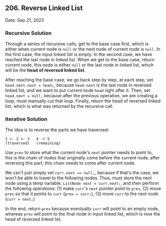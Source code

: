 ## 206. Reverse Linked List
Date: Sep 21, 2023

### Recursive Solution
Through a series of recursive calls, get to the base case first,
which is either when current node is `null` or the next node of current node is `null`. 
In the first case, the input linked list is empty. In the second case, we have reached the
last node in linked list. When we get to the base case, return current node,
this node is either `null` or the last node in linked list, which will be the
**head of reversed linked list**.

After reaching the base case, we go back step by step, at each step,
set `head.next.next = head;`, because `head.next` is the last node in reversed linked list,
and we want to put current node `head` right after it. Then, set `head.next = null;` because after
the previous operation, we are creating a loop, must manually cut that loop. Finally, return the 
head of reversed linked list, which is what was returned by the
recursive call.

### Iterative Solution
The idea is to reverse the parts we have traversed:
```agsl
1 <- 2 <- 3   4 -> 5
(traversed)   (remaining)
```
Use `prev` to store what the current node's `next` pointer needs to point to,
this is the chain of nodes that originally come before the current node,
after reversing this part, this chain needs to come after current node.

We can't just simply set `curr.next == null;`, because if that's the case, we won't be able
to travel to the following nodes. Thus, must store the next node using a temp variable,
`ListNode next = curr.next;`, and then perform the following operations: (1) make `curr`'s `next` pointer point
to `prev`, (2) move `prev` so that it points to `curr` (`prev = curr;`), (3) move `curr` to the next node (`curr = next;`)

In the end, return `prev` because eventually `curr` will point to an empty node, whereas `prev` will point to the final node
in input linked list, which is now the head of reversed linked list.


